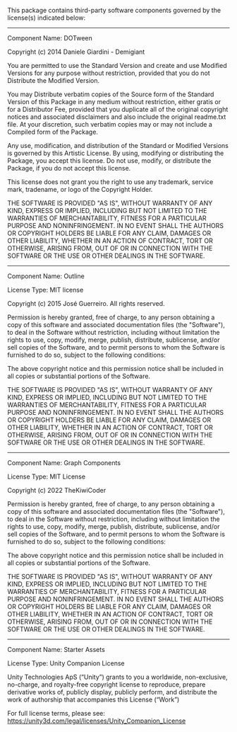 This package contains third-party software components governed by the license(s) indicated below:

---------

Component Name: DOTween

Copyright (c) 2014 Daniele Giardini - Demigiant

You are permitted to use the Standard Version and create and use Modified Versions for any purpose without restriction, provided that you do not Distribute the Modified Version.

You may Distribute verbatim copies of the Source form of the Standard Version of this Package in any medium without restriction, either gratis or for a Distributor Fee, provided that you duplicate all of the original copyright notices and associated disclaimers and also include the original readme.txt file. At your discretion, such verbatim copies may or may not include a Compiled form of the Package.

Any use, modification, and distribution of the Standard or Modified Versions is governed by this Artistic License. By using, modifying or distributing the Package, you accept this license. Do not use, modify, or distribute the Package, if you do not accept this license.

This license does not grant you the right to use any trademark, service mark, tradename, or logo of the Copyright Holder.

THE SOFTWARE IS PROVIDED "AS IS", WITHOUT WARRANTY OF ANY KIND, EXPRESS OR IMPLIED, INCLUDING BUT NOT LIMITED TO THE WARRANTIES OF MERCHANTABILITY, FITNESS FOR A PARTICULAR PURPOSE AND NONINFRINGEMENT. IN NO EVENT SHALL THE AUTHORS OR COPYRIGHT HOLDERS BE LIABLE FOR ANY CLAIM, DAMAGES OR OTHER LIABILITY, WHETHER IN AN ACTION OF CONTRACT, TORT OR OTHERWISE, ARISING FROM, OUT OF OR IN CONNECTION WITH THE SOFTWARE OR THE USE OR OTHER DEALINGS IN THE SOFTWARE.

---------

Component Name: Outline

License Type: MIT license

Copyright (c) 2015 José Guerreiro. All rights reserved.

Permission is hereby granted, free of charge, to any person obtaining a copy of this software and associated documentation files (the "Software"), to deal in the Software without restriction, including without limitation the rights to use, copy, modify, merge, publish, distribute, sublicense, and/or sell copies of the Software, and to permit persons to whom the Software is furnished to do so, subject to the following conditions:  

The above copyright notice and this permission notice shall be included in all copies or substantial portions of the Software. 

THE SOFTWARE IS PROVIDED "AS IS", WITHOUT WARRANTY OF ANY KIND, EXPRESS OR IMPLIED, INCLUDING BUT NOT LIMITED TO THE WARRANTIES OF MERCHANTABILITY, FITNESS FOR A PARTICULAR PURPOSE AND NONINFRINGEMENT. IN NO EVENT SHALL THE AUTHORS OR COPYRIGHT HOLDERS BE LIABLE FOR ANY CLAIM, DAMAGES OR OTHER LIABILITY, WHETHER IN AN ACTION OF CONTRACT, TORT OR OTHERWISE, ARISING FROM, OUT OF OR IN CONNECTION WITH THE SOFTWARE OR THE USE OR OTHER DEALINGS IN THE SOFTWARE.

---------

Component Name: Graph Components

License Type: MIT License

Copyright (c) 2022 TheKiwiCoder

Permission is hereby granted, free of charge, to any person obtaining a copy of this software and associated documentation files (the "Software"), to deal in the Software without restriction, including without limitation the rights to use, copy, modify, merge, publish, distribute, sublicense, and/or sell copies of the Software, and to permit persons to whom the Software is furnished to do so, subject to the following conditions:

The above copyright notice and this permission notice shall be included in all copies or substantial portions of the Software.

THE SOFTWARE IS PROVIDED "AS IS", WITHOUT WARRANTY OF ANY KIND, EXPRESS OR IMPLIED, INCLUDING BUT NOT LIMITED TO THE WARRANTIES OF MERCHANTABILITY, FITNESS FOR A PARTICULAR PURPOSE AND NONINFRINGEMENT. IN NO EVENT SHALL THE AUTHORS OR COPYRIGHT HOLDERS BE LIABLE FOR ANY CLAIM, DAMAGES OR OTHER LIABILITY, WHETHER IN AN ACTION OF CONTRACT, TORT OR OTHERWISE, ARISING FROM, OUT OF OR IN CONNECTION WITH THE SOFTWARE OR THE USE OR OTHER DEALINGS IN THE SOFTWARE.

---------

Component Name: Starter Assets

License Type: Unity Companion License

Unity Technologies ApS (“Unity”) grants to you a worldwide, non-exclusive, no-charge, and royalty-free copyright license to reproduce, prepare derivative works of, publicly display, publicly perform, and distribute the work of authorship that accompanies this License (“Work”)

For full license terms, please see: https://unity3d.com/legal/licenses/Unity_Companion_License